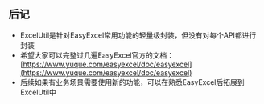 ## 后记
* ExcelUtil是针对EasyExcel常用功能的轻量级封装，但没有对每个API都进行封装
* 希望大家可以完整过几遍EasyExcel官方的文档：[https://www.yuque.com/easyexcel/doc/easyexcel](https://www.yuque.com/easyexcel/doc/easyexcel)
* 后续如果有业务场景需要使用新的功能，可以在熟悉EasyExcel后拓展到ExcelUtil中